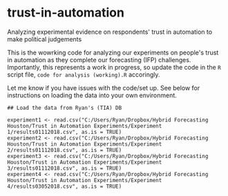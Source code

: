 # trust-in-automation
Analyzing experimental evidence on respondents' trust in automation to make political judgements

This is the wowrking code for analyzing our experiments on people's trust in automation as they complete our forecasting (IFP) challenges. Importantly, this represents a work in progress, so update the code in the `R` script file, `code for analysis (working).R` accoringly.

Let me know if you have issues with the code/set up. See below for instructions on loading the data into your own environment.

```{R }
## Load the data from Ryan's (TIA) DB

experiment1 <- read.csv("C:/Users/Ryan/Dropbox/Hybrid Forecasting Houston/Trust in Automation Experiments/Experiment 1/results01112018.csv", as.is = TRUE)
experiment2 <- read.csv("C:/Users/Ryan/Dropbox/Hybrid Forecasting Houston/Trust in Automation Experiments/Experiment 2/results01112018.csv", as.is = TRUE)
experiment3 <- read.csv("C:/Users/Ryan/Dropbox/Hybrid Forecasting Houston/Trust in Automation Experiments/Experiment 3/results01112018.csv", as.is = TRUE)
experiment4 <- read.csv("C:/Users/Ryan/Dropbox/Hybrid Forecasting Houston/Trust in Automation Experiments/Experiment 4/results03052018.csv", as.is = TRUE)
```
